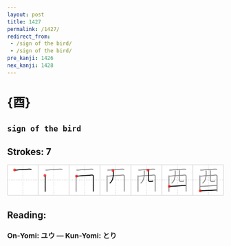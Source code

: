 ```yaml
---
layout: post
title: 1427
permalink: /1427/
redirect_from:
 - /sign of the bird/
 - /sign of the bird/
pre_kanji: 1426
nex_kanji: 1428
---
```


# {酉}

## `sign of the bird`

## Strokes: 7

<div class="stroke"><img src="../images/E98589.png" /></div>

## Reading:

### On-Yomi: ユウ &mdash; Kun-Yomi: とり
